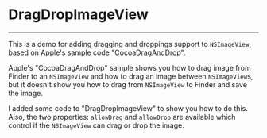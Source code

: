 # DragDropImageView

---

This is a demo for adding dragging and droppings support to `NSImageView`, based on Apple's sample code ["CocoaDragAndDrop"](https://developer.apple.com/library/content/samplecode/CocoaDragAndDrop/).

Apple's "CocoaDragAndDrop" sample shows you how to drag image from Finder to an `NSImageView` and how to drag an image between `NSImageView`s, but it doesn't show you how to drag from `NSImageView` to Finder and save the image.

I added some code to "DragDropImageView" to show you how to do this. Also, the two properties: `allowDrag` and `allowDrop` are available which control if the `NSImageView` can drag or drop the image.